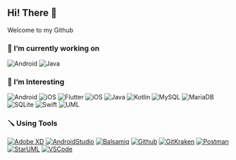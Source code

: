 ## Hi! There 👋
Welcome to my Github

### 🔭 I’m currently working on
![Android](https://img.shields.io/badge/Android-3DDC84?style=flat-square&logo=Android&logoColor=white)
![Java](https://img.shields.io/badge/Java-007396?style=flat-square&logo=Java&logoColor=white)

<!-- ![Flutter](https://img.shields.io/badge/Flutter-02569B?style=flat-square&logo=Flutter&logoColor=white) -->
<!-- ![Kotlin](https://img.shields.io/badge/Kotlin-7F52FF?style=flat-square&logo=Kotlin&logoColor=white) -->

### 📖 I’m Interesting
![Android](https://img.shields.io/badge/Android-3DDC84?style=flat-square&logo=Android&logoColor=white)
![iOS](https://img.shields.io/badge/iOS-000000?style=flat-squre&logo=iOS&logoColor=white)
![Flutter](https://img.shields.io/badge/Flutter-02569B?style=flat-square&logo=Flutter&logoColor=white)
![iOS](https://img.shields.io/badge/iOS-02569B?style=flat-square&logo=iOS&logoColor=white)
![Java](https://img.shields.io/badge/Java-007396?style=flat-square&logo=Java&logoColor=white)
![Kotlin](https://img.shields.io/badge/Kotlin-7F52FF?style=flat-square&logo=Kotlin&logoColor=white)
![MySQL](https://img.shields.io/badge/MySQL-4479A1?style=flat-square&logo=MySQL&logoColor=white)
![MariaDB](https://img.shields.io/badge/MariaDB-003545?style=flat-square&logo=MariaDB&logoColor=white)
![SQLite](https://img.shields.io/badge/SQLite-003B57?style=flat-square&logo=SQLite&logoColor=white)
![Swift](https://img.shields.io/badge/swift-F54A2A?style=flat-squre&logo=swift&logoColor=white)
![UML](https://img.shields.io/badge/UML-FABD14?style=flat-square&logo=UML&logoColor=white)

### 🪛 Using Tools
[![Adobe XD](https://img.shields.io/badge/AdobeXD-FF61F6?style=flat-square&logo=AdobeXD&logoColor=white)](https://helpx.adobe.com/xd/get-started.html)
[![AndroidStudio](https://img.shields.io/badge/Android%20Studio-3DDC84?style=flat-square&logo=Android%20Studio&logoColor=white)](https://developer.android.com/studio)
[![Balsamiq](https://img.shields.io/badge/Balsamiq-A60000?style=flat-square&logo=Balsamiq&logoColor=white)](https://balsamiq.com/)
[![Github](https://img.shields.io/badge/Github-181717?style=flat-square&logo=Github&logoColor=white)](http://www.github.com)
[![GitKraken](https://img.shields.io/badge/GitKraken-A60000?style=flat-square&logo=GitKraken&logoColor=white)](https://www.gitkraken.com/)
[![Postman](https://img.shields.io/badge/Postman-FF6C37?style=flat-square&logo=Postman&logoColor=white)](https://www.postman.com/)
[![StarUML](https://img.shields.io/badge/StarUML-262626?style=flat-square&logo=StarUML&logoColor=white)](https://staruml.io/)
[![VSCode](https://img.shields.io/badge/Visual%20Studio%20Code-007ACC?style=flat-square&logo=Visual%20Studio%20Code&logoColor=white)](https://code.visualstudio.com/)




<!--
**dudrbs703/dudrbs703** is a ✨ _special_ ✨ repository because its `README.md` (this file) appears on your GitHub profile.

Here are some ideas to get you started:

- 🔭 I’m currently working on ...
- 🌱 I’m currently learning ...
- 👯 I’m looking to collaborate on ...
- 🤔 I’m looking for help with ...
- 💬 Ask me about ...
- 📫 How to reach me: ...
- 😄 Pronouns: ...
- ⚡ Fun fact: ...
-->
